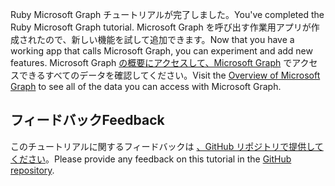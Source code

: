 <!-- markdownlint-disable MD002 MD041 -->

<span data-ttu-id="9c35c-101">Ruby Microsoft Graph チュートリアルが完了しました。</span><span class="sxs-lookup"><span data-stu-id="9c35c-101">You've completed the Ruby Microsoft Graph tutorial.</span></span> <span data-ttu-id="9c35c-102">Microsoft Graph を呼び出す作業用アプリが作成されたので、新しい機能を試して追加できます。</span><span class="sxs-lookup"><span data-stu-id="9c35c-102">Now that you have a working app that calls Microsoft Graph, you can experiment and add new features.</span></span> <span data-ttu-id="9c35c-103">Microsoft Graph [の概要にアクセスして、Microsoft Graph](/graph/overview) でアクセスできるすべてのデータを確認してください。</span><span class="sxs-lookup"><span data-stu-id="9c35c-103">Visit the [Overview of Microsoft Graph](/graph/overview) to see all of the data you can access with Microsoft Graph.</span></span>

## <a name="feedback"></a><span data-ttu-id="9c35c-104">フィードバック</span><span class="sxs-lookup"><span data-stu-id="9c35c-104">Feedback</span></span>

<span data-ttu-id="9c35c-105">このチュートリアルに関するフィードバックは [、GitHub リポジトリで提供してください](https://github.com/microsoftgraph/msgraph-training-rubyrailsapp)。</span><span class="sxs-lookup"><span data-stu-id="9c35c-105">Please provide any feedback on this tutorial in the [GitHub repository](https://github.com/microsoftgraph/msgraph-training-rubyrailsapp).</span></span>
